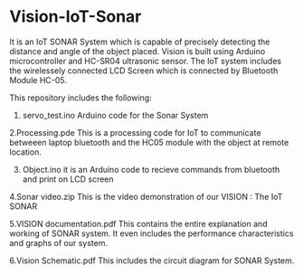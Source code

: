 # Vision-IoT-Sonar
It is an IoT SONAR System which is capable of precisely detecting the distance and angle of the object placed. Vision is built using Arduino microcontroller and HC-SR04 ultrasonic sensor.
The IoT system includes the wirelessely connected LCD Screen which is connected by Bluetooth Module HC-05.

This repository includes the following:
1. servo_test.ino
Arduino code for the Sonar System

2.Processing.pde
This is a processing code for IoT to communicate betweeen laptop bluetooth and the HC05 module with the object at remote location.

3. Object.ino
it is an Arduino code to recieve commands from bluetooth and print on LCD screen

4.Sonar video.zip
This is the video demonstration of our VISION : The IoT SONAR

5.VISION documentation.pdf
This contains the entire explanation and working of SONAR system. It even includes the performance characteristics and graphs of our system.

6.Vision Schematic.pdf
This includes the circuit diagram for SONAR System.

